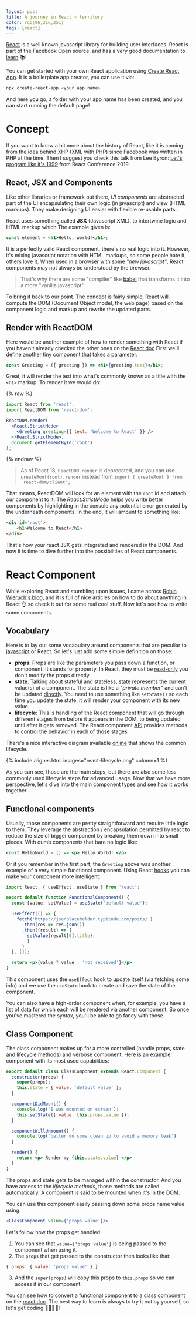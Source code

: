 ```yaml
---
layout: post
title: A journey in React ⚛ territory
color: rgb(96,216,251)
tags: [react]
---
```


[React](https://reactjs.org/) is a well known javascript library for building user interfaces.
React is part of the Facebook Open source, and has a very good documentation to [learn](https://reactjs.org/docs/introducing-jsx.html) 📚!

You can get started with your own React application using [Create React App](https://github.com/facebook/create-react-app).
It is a boilerplate app creator, you can use it via:

```bash
npx create-react-app <your app name>
```

And here you go, a folder with your app name has been created, and you can start running the default page!

# Concept

If you want to know a bit more about the history of React, like it is coming from the idea behind XHP (XML with PHP) 
since Facebook was written in PHP at the time. Then I suggest you check this talk from Lee Byron: 
[Let's program like it's 1999](https://www.youtube.com/watch?v=vG8WpLr6y_U) from React Conference 2019.

## React, JSX and Components

Like other libraries or framework out there, _UI components_ are abstracted part of the UI encapsulating their own logic
(in javascript) and view (HTML markups). They make designing UI easier with flexible re-usable parts.

React uses something called **JSX** (Javascript XML), to intertwine logic and HTML markup which
The example given is:

```jsx
const element = <h1>Hello, world!</h1>;
```

It is a perfectly valid React component, there's no real logic into it. 
However, it's mixing javascript notation with HTML markups, so some people hate it, others love it.
When used in a browser with some _"new javascript"_, React components may not always be understood by the browser.

> That's why there are some "compiler" like [babel](https://babeljs.io/) that transforms it into a more "vanilla javascript"

To bring it back to our point.
The concept is fairly simple, React will compute the DOM (Document Object model, the web page) based on the component 
logic and markup and rewrite the updated parts.

## Render with ReactDOM

Here would be another example of how to render something with React if you haven't already checked the
other ones on the [React doc](https://reactjs.org/docs/rendering-elements.html)
First we'll define another tiny component that takes a parameter:

```jsx
const Greeting = ({ greeting }) => <h1>{greeting.text}</h1>;
```

Great, it will render the text into what's commonly known as a title with the `<h1>` markup.
To render it we would do:

{% raw %}
```jsx
import React from 'react';
import ReactDOM from 'react-dom';

ReactDOM.render(
  <React.StrictMode>
    <Greeting greeting={{ text: 'Welcome to React' }} />
  </React.StrictMode>,
  document.getElementById('root')
);
```
{% endraw %}

> As of React 18, `ReactDOM.render` is deprecated, and you can use `createRoot(root).render` instead
> from `import { createRoot } from 'react-dom/client';`

That means, ReactDOM will look for an element with the `root` id and attach our component to it.
The _React.StrictMode_ helps you write better components by highlighting in the console any potential error generated by the underneath components.
In the end, it will amount to something like:

```html
<div id='root'>
    <h1>Welcome to React</h1>
</div>
```

That's how your react JSX gets integrated and rendered in the DOM. 
And now it is time to dive further into the possibilities of React components.

# React Component

While exploring React and stumbling upon issues, I came across [Robin Wieruch's blog](https://www.robinwieruch.de/react-component-types), 
and it is full of nice articles on how to do about anything in React 👌 so check it out for some real cool stuff.
Now let's see how to write some components.

## Vocabulary

Here is to lay out some vocabulary around components that are peculiar to [javascript](https://developer.mozilla.org/en-US/docs/Web/JavaScript/A_re-introduction_to_JavaScript) or React.
So let's just add some simple definition on those:

  - **props**: Props are like the parameters you pass down a function, or component. It stands for property.
  In React, they must be [read-only](https://reactjs.org/docs/components-and-props.html#props-are-read-only) you don't modify the props directly.
  - **state**: Talking about stateful and stateless, state represents the current value(s) of a component. The state is like a _"private member"_ and can't be updated [directly](https://reactjs.org/docs/state-and-lifecycle.html#using-state-correctly).
  You need to use something like `setState()` so each time you update the state, it will render your component with its new value.
  - **lifecycle**: This is handling of the React component that will go through different stages from before it appears in the DOM, to being updated until after it gets removed.
  The React component [API](https://fr.reactjs.org/docs/react-component.html) provides methods to control the behavior in each of those stages

There's a nice interactive diagram available [online](https://projects.wojtekmaj.pl/react-lifecycle-methods-diagram/) that shows the common lifecycle.

{% include aligner.html images="react-lifecycle.png" column=1 %}

As you can see, those are the main steps, but there are also some less commonly used lifecycle steps for advanced usage. 
Now that we have more perspective, let's dive into the main component types and see how it works together.

## Functional components

Usually, those components are pretty straightforward and require little logic to them.
They leverage the abstraction / encapsulation permitted by react to reduce the size of bigger component by breaking them down into small pieces.
With dumb components that bare no logic like:

```jsx
const HelloWorld = () => <p> Hello World! </p>
```

Or if you remember in the first part; the `Greeting` above was another example of a very simple functional component.
Using React [hooks](https://reactjs.org/docs/hooks-rules.html#gatsby-focus-wrapper) you can make your component more intelligent:

```jsx
import React, { useEffect, useState } from 'react';

export default function FunctionalComponent() {
  const [value, setValue] = useState('default value');

  useEffect(() => {
    fetch('https://jsonplaceholder.typicode.com/posts/')
      .then(res => res.json())
      .then((result) => {
        setValue(result[0].title);
        }
      )
  }, []);

  return <p>{value ? value : 'not received'}</p>
}
```

This component uses the `useEffect` hook to update itself (via fetching some info) and we use the `useState` hook to create and save the state of the component.

You can also have a high-order component when, for example, you have a list of data for which each will be rendered via another component.
So once you've mastered the syntax, you'll be able to go fancy with those.


## Class Component

The class component makes up for a more controlled (handle props, state and lifecycle methods) and verbose component.
Here is an example component with its most used capabilities:


```jsx
export default class ClassComponent extends React.Component {
  constructor(props) {
    super(props); 
    this.state = { value: 'default value' };
  }

  componentDidMount() {
    console.log('I was mounted on screen');
    this.setState({ value: this.props.value });
  }

  componentWillUnmount() {
    console.log('better do some clean up to avoid a memory leak')
  }

  render() {
    return <p> Render my {this.state.value} </p>
  }
}
```

The props and state gets to be managed within the constructor. And you have access to the _lifecycle methods_, those methods
are called automatically. A component is said to be mounted when it's in the DOM.

You can use this component easily passing down some props name value using:

```jsx
<ClassComponent value={'props value'}/>
```

Let's follow how the props get handled:

  1. You can see that `value={'props value'}` is being passed to the component when using it.
  2. The `props` that get passed to the constructor then looks like that: 
  ```js
{ props: { value: 'props value' } }
  ``` 
  3. And the `super(props)` will copy this props to `this.props` so we can access it in our component.

You can see how to convert a functional component to a class component on the [react doc](https://reactjs.org/docs/state-and-lifecycle.html#converting-a-function-to-a-class).
The best way to learn is always to try it out by yourself, so let's get coding 👩‍💻👨‍💻!
